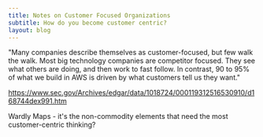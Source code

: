 ```yaml
---
title: Notes on Customer Focused Organizations
subtitle: How do you become customer centric?
layout: blog
---
```


"Many companies describe themselves as customer-focused, but few walk the walk. Most big technology companies are competitor focused. They see what others are doing, and then work to fast follow. In contrast, 90 to 95% of what we build in AWS is driven by what customers tell us they want."

https://www.sec.gov/Archives/edgar/data/1018724/000119312516530910/d168744dex991.htm


Wardly Maps - it's the non-commodity elements that need the most customer-centric thinking?



